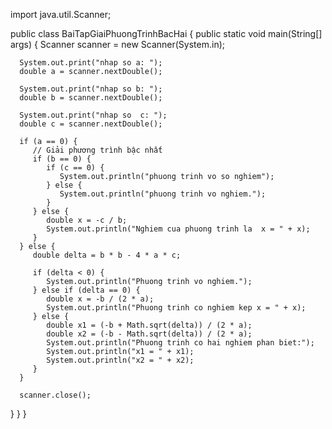 import java.util.Scanner;

public class BaiTapGiaiPhuongTrinhBacHai {
   public static void main(String[] args) {
      Scanner scanner = new Scanner(System.in);

      System.out.print("nhap so a: ");
      double a = scanner.nextDouble();

      System.out.print("nhap so b: ");
      double b = scanner.nextDouble();

      System.out.print("nhap so  c: ");
      double c = scanner.nextDouble();

      if (a == 0) {
         // Giải phương trình bậc nhất
         if (b == 0) {
            if (c == 0) {
               System.out.println("phuong trinh vo so nghiem");
            } else {
               System.out.println("phuong trinh vo nghiem.");
            }
         } else {
            double x = -c / b;
            System.out.println("Nghiem cua phuong trinh la  x = " + x);
         }
      } else {
         double delta = b * b - 4 * a * c;

         if (delta < 0) {
            System.out.println("Phuong trinh vo nghiem.");
         } else if (delta == 0) {
            double x = -b / (2 * a);
            System.out.println("Phuong trinh co nghiem kep x = " + x);
         } else {
            double x1 = (-b + Math.sqrt(delta)) / (2 * a);
            double x2 = (-b - Math.sqrt(delta)) / (2 * a);
            System.out.println("Phuong trinh co hai nghiem phan biet:");
            System.out.println("x1 = " + x1);
            System.out.println("x2 = " + x2); 
         }
      }

      scanner.close();
   }
}
}
